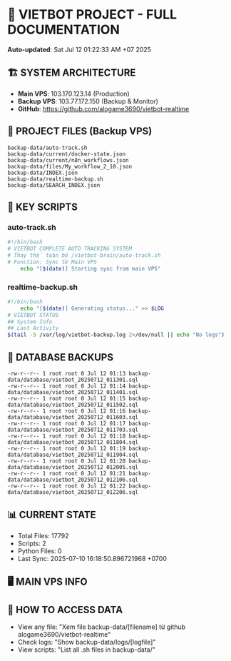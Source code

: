 # 🤖 VIETBOT PROJECT - FULL DOCUMENTATION
**Auto-updated**: Sat Jul 12 01:22:33 AM +07 2025

## 🏗️ SYSTEM ARCHITECTURE
- **Main VPS**: 103.170.123.14 (Production)
- **Backup VPS**: 103.77.172.150 (Backup & Monitor)
- **GitHub**: https://github.com/alogame3690/vietbot-realtime

## 📁 PROJECT FILES (Backup VPS)
```
backup-data/auto-track.sh
backup-data/current/docker-state.json
backup-data/current/n8n_workflows.json
backup-data/files/My_workflow_2_10.json
backup-data/INDEX.json
backup-data/realtime-backup.sh
backup-data/SEARCH_INDEX.json
```

## 🔧 KEY SCRIPTS
### auto-track.sh
```bash
#!/bin/bash
# VIETBOT COMPLETE AUTO TRACKING SYSTEM
# Thay thế toàn bộ /vietbot-brain/auto-track.sh
# Function: Sync từ Main VPS
    echo "[$(date)] Starting sync from main VPS"
```
### realtime-backup.sh
```bash
#!/bin/bash
    echo "[$(date)] Generating status..." >> $LOG
# VIETBOT STATUS
## System Info
## Last Activity
$(tail -5 /var/log/vietbot-backup.log 2>/dev/null || echo "No logs")
```

## 💾 DATABASE BACKUPS
```
-rw-r--r-- 1 root root 0 Jul 12 01:13 backup-data/database/vietbot_20250712_011301.sql
-rw-r--r-- 1 root root 0 Jul 12 01:14 backup-data/database/vietbot_20250712_011401.sql
-rw-r--r-- 1 root root 0 Jul 12 01:15 backup-data/database/vietbot_20250712_011502.sql
-rw-r--r-- 1 root root 0 Jul 12 01:16 backup-data/database/vietbot_20250712_011603.sql
-rw-r--r-- 1 root root 0 Jul 12 01:17 backup-data/database/vietbot_20250712_011703.sql
-rw-r--r-- 1 root root 0 Jul 12 01:18 backup-data/database/vietbot_20250712_011804.sql
-rw-r--r-- 1 root root 0 Jul 12 01:19 backup-data/database/vietbot_20250712_011904.sql
-rw-r--r-- 1 root root 0 Jul 12 01:20 backup-data/database/vietbot_20250712_012005.sql
-rw-r--r-- 1 root root 0 Jul 12 01:21 backup-data/database/vietbot_20250712_012106.sql
-rw-r--r-- 1 root root 0 Jul 12 01:22 backup-data/database/vietbot_20250712_012206.sql
```

## 📊 CURRENT STATE
- Total Files: 17792
- Scripts: 2
- Python Files: 0
- Last Sync: 2025-07-10 16:18:50.896721968 +0700

## 🖥️ MAIN VPS INFO


## 🚨 HOW TO ACCESS DATA
- View any file: "Xem file backup-data/[filename] từ github alogame3690/vietbot-realtime"
- Check logs: "Show backup-data/logs/[logfile]"
- View scripts: "List all .sh files in backup-data/"
